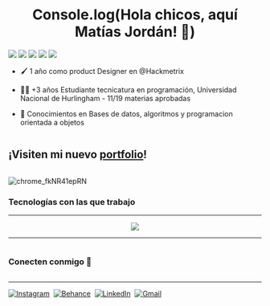 <h1 align="center">Console.log(Hola chicos, aquí Matías Jordán! 👋)</h1>

<p align="left">
<img src="https://img.shields.io/badge/Edad-20%20años-blue" />
  <img src="https://img.shields.io/badge/Ubicación-Buenos%20Aires-blue" />
  <img src="https://img.shields.io/badge/Languajes-Español%20%26%20Inglés-blue" />
  <img src="https://img.shields.io/badge/Situación%20laboral-Trabajando-purple" />
  <img src="https://img.shields.io/badge/Puesto-Product%20Designer-purple" />
</p>

- 🖌️ 1 año como product Designer en @Hackmetrix

- 👨‍💻 +3 años Estudiante tecnicatura en programación, Universidad Nacional de Hurlingham - 11/19 materias aprobadas

- 🧠 Conocimientos en Bases de datos, algoritmos y programacion orientada a objetos

<h2 style="display: inline-block">¡Visiten mi nuevo <a href="https://matias-jordan-portfolio.netlify.app/" target="blank">portfolio</a>!</h2>

![chrome_fkNR41epRN](https://github.com/user-attachments/assets/a6ac4f1b-723e-450e-9ebb-887b6e0cf554)

<h3>Tecnologías con las que trabajo</h3> 
<hr>
<p align="center">
  <a href="https://skillicons.dev" aling="center">
    <img aling="center" src="https://skillicons.dev/icons?i=git,docker,postgres,figma,github,html,css,sass,java,python,js,ts,react,tailwind,vue,astro,vscode&perline=14" />
  </a>
</p>

<hr border="1px">
<p align="left">

<h3 style="display: inline-block">Conecten conmigo 🤝</h2></summary>
<hr border="1px">
<p align="left">
  
<a href="https://www.instagram.com/mmatijordan/?next=%2F"><img src="https://img.shields.io/badge/instagram-%23E4405F.svg?&style=for-the-badge&logo=instagram&logoColor=white" target="_blank" alt="Instagram" /></a>&nbsp;
<a href="https://www.linkedin.com/in/matias-jordan/"><img src="https://img.shields.io/badge/behance%230077B5.svg?&style=for-the-badge&logo=linkedin&logoColor=white" alt="Behance" target="_blank" /></a>&nbsp;
<a href="https://www.linkedin.com/in/matias-jordan/"><img src="https://img.shields.io/badge/linkedin-%230077B5.svg?&style=for-the-badge&logo=linkedin&logoColor=white" alt="LinkedIn" target="_blank" /></a>&nbsp;
<a href="mailto:matiasowjordan@gmail.com?subject=Hola%20Matías!"><img src="https://img.shields.io/badge/gmail-%23D14836.svg?&style=for-the-badge&logo=gmail&logoColor=white" alt="Gmail" target="_blank"/></a>&nbsp;
<!--<a href="https://kkvanonymous.github.io/"><img alt="Website" src="https://img.shields.io/website?style=for-the-badge&up_message=portfolio&url=https%3A%2F%2Fkkvanonymous.github.io%2F"></a>-->
</p>
